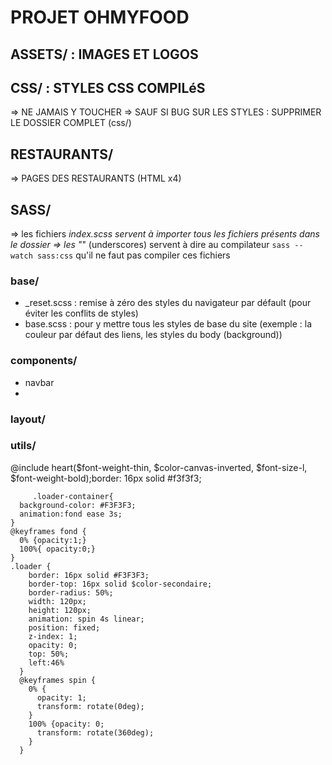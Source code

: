 

# PROJET OHMYFOOD

## ASSETS/ : IMAGES ET LOGOS

## CSS/ : STYLES CSS COMPILéS
=> NE JAMAIS Y TOUCHER
=> SAUF SI BUG SUR LES STYLES : SUPPRIMER LE DOSSIER COMPLET (css/)

## RESTAURANTS/
=> PAGES DES RESTAURANTS (HTML x4)

## SASS/
=> les fichiers _index.scss servent à importer tous les fichiers présents dans le dossier
=> les "_" (underscores) servent à dire au compilateur `sass --watch sass:css` qu'il ne faut pas compiler ces fichiers

### base/
- _reset.scss : remise à zéro des styles du navigateur par défault (pour éviter les conflits de styles)
- base.scss : pour y mettre tous les styles de base du site (exemple : la couleur par défaut des liens, les styles du body (background))

### components/
- navbar
- 

### layout/
### utils/
 @include heart($font-weight-thin, $color-canvas-inverted, $font-size-l, $font-weight-bold);border: 16px solid #f3f3f3;
        

         .loader-container{
      background-color: #F3F3F3;
      animation:fond ease 3s;
    }
    @keyframes fond {
      0% {opacity:1;}
      100%{ opacity:0;}
    }
    .loader {
        border: 16px solid #F3F3F3;
        border-top: 16px solid $color-secondaire;
        border-radius: 50%;
        width: 120px;
        height: 120px;
        animation: spin 4s linear;
        position: fixed;
        z-index: 1;
        opacity: 0;
        top: 50%;
        left:46%
      }
      @keyframes spin {
        0% {
          opacity: 1;
          transform: rotate(0deg);
        }
        100% {opacity: 0;
          transform: rotate(360deg);
        }
      }
    